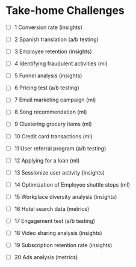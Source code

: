 # Take-home Challenges

<A collection of Data Science Take-home Challenges>

- [ ] 1 Conversion rate (insights)
- [ ] 2 Spanish translation (a/b testing)
- [ ] 3 Employee retention (insights)
- [ ] 4 Identifying fraudulent activities (ml)
- [ ] 5 Funnel analysis (insights)
- [ ] 6 Pricing test (a/b testing)
- [ ] 7 Email marketing campaign (ml)
- [ ] 8 Song recommendation (ml)
- [ ] 9 Clustering grocery items (ml)
- [ ] 10 Credit card transactions (ml)
- [ ] 11 User referral program (a/b testing)
- [ ] 12 Applying for a loan (ml)
- [ ] 13 Sessionize user activity (insights)
- [ ] 14 Optimization of Employee shuttle stops (ml)
- [ ] 15 Workplace diversity analysis (insights)
- [ ] 16 Hotel search data (metrics)
- [ ] 17 Engagement test (a/b testing)
- [ ] 18 Video sharing analysis (insights)
- [ ] 19 Subscription retention rate (insights)
- [ ] 20 Ads analysis (metrics)

